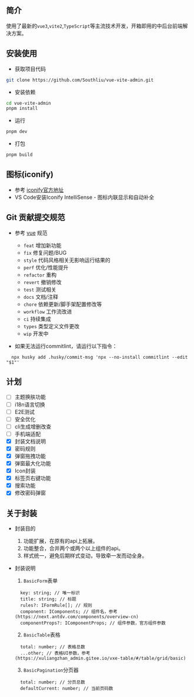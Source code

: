 ## 简介

使用了最新的`vue3`,`vite2`,`TypeScript`等主流技术开发，开箱即用的中后台前端解决方案。

## 安装使用

- 获取项目代码

```bash
git clone https://github.com/Southliu/vue-vite-admin.git
```

- 安装依赖

```bash
cd vue-vite-admin
pnpm install
```

- 运行

```bash
pnpm dev
```

- 打包

```bash
pnpm build
```

## 图标(iconify)

- 参考 [iconify官方地址](https://icon-sets.iconify.design/)
- VS Code安装Iconify IntelliSense - 图标内联显示和自动补全

## Git 贡献提交规范

- 参考 [vue](https://github.com/vuejs/vue/blob/dev/.github/COMMIT_CONVENTION.md) 规范

  - `feat` 增加新功能
  - `fix` 修复问题/BUG
  - `style` 代码风格相关无影响运行结果的
  - `perf` 优化/性能提升
  - `refactor` 重构
  - `revert` 撤销修改
  - `test` 测试相关
  - `docs` 文档/注释
  - `chore` 依赖更新/脚手架配置修改等
  - `workflow` 工作流改进
  - `ci` 持续集成
  - `types` 类型定义文件更改
  - `wip` 开发中

- 如果无法运行commitlint，请运行以下指令：

```
  npx husky add .husky/commit-msg 'npx --no-install commitlint --edit "$1"'
```

## 计划

- [ ] 主题换肤功能
- [ ] i18n语言切换
- [ ] E2E测试
- [ ] 安全优化
- [ ] cli生成增删改查
- [ ] 手机端适配
- [x] 封装文档说明
- [x] 密码规则
- [x] 弹窗拖拽功能
- [x] 弹窗最大化功能
- [x] Icon封装
- [x] 标签页右键功能
- [x] 搜索功能
- [x] 修改密码弹窗

## 关于封装

  - 封装目的

    1. 功能扩展，在原有的api上拓展。
    2. 功能整合，合并两个或两个以上组件的api。
    3. 样式统一，避免后期样式变动，导致牵一发而动全身。
  
  - 封装说明
    1. `BasicForm`表单
      ```base
        key: string; // 唯一标识
        title: string; // 标题
        rules?: IFormRule[]; // 规则
        component: IComponents; // 组件名，参考(https://next.antdv.com/components/overview-cn)
        componentProps?: IComponentProps; // 组件参数，官方组件参数
      ```

    2. `BasicTable`表格
      ```base
        total: number; // 表格总数
        ...other; // 表格UI参数，参考(https://xuliangzhan_admin.gitee.io/vxe-table/#/table/grid/basic)
      ```

    3. `BasicPagination`分页器
      ```base
        total: number; // 分页总数
        defaultCurrent: number; // 当前页码数
      ```
        